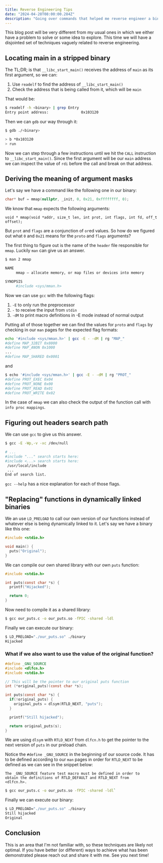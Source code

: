 ```yaml
---
title: Reverse Engineering Tips
date: "2024-04-28T08:00:00.284Z"
description: "Going over commands that helped me reverse engineer a binary or two."
---
```


This blog post will be very different from my usual ones in which we either have a problem to solve or some idea to explore. This time we will have a disjointed set of techniques vaguely related to reverse engineering.

## Locating main in a stripped binary

The TL;DR; is that `__libc_start_main()` receives the address of `main` as its first argument, so we can:

1. Use `readelf` to find the address of `__libc_start_main()`
2. Check the address that is being called from it, which will be `main`

That would be:

```bash
$ readelf -h <binary> | grep Entry
Entry point address:               0x103120
```

Then we can `gdb` our way through it:

```bash
$ gdb ./<binary>

> b *0x103120
> run
```

Now we can step through a few instructions until we hit the `CALL` instruction to `__libc_start_main()`. Since the first argument will be our `main` address we can inspect the value of `rdi` before the call and break on that address.

## Deriving the meaning of argument masks

Let's say we have a command like the following one in our binary:

```c
char* buf = mmap(nullptr, _init, 0, 0x21, 0xffffffff, 0);
```

We know that `mmap` expects the following arguments:

```
void * mmap(void *addr, size_t len, int prot, int flags, int fd, off_t offset);
```

But `prot` and `flags` are a conjunction of `or`ed values. So how do we figured out what `0` and `0x21` means for the `proto` and `flags` arguments?

The first thing to figure out is the name of the `header` file responsible for `mmap`. Luckily `man` can give us an answer.

```bash
$ man 2 mmap

NAME
     mmap – allocate memory, or map files or devices into memory

SYNOPSIS
     #include <sys/mman.h>
```

Now we can use `gcc` with the following flags:

1. `-E` to only run the preprocessor
2. `-` to receive the input from `stdin`
3. `-dM` to print macro definitions in -E mode instead of normal output

Putting all of those together we can find the values for `proto` and `flags` by checking in our `man` pages for the expected flag formats:

```bash
echo '#include <sys/mman.h>' | gcc -E - -dM | rg "MAP_"
#define MAP_32BIT 0x8000
#define MAP_ANON 0x1000
...
#define MAP_SHARED 0x0001
```

and

```bash
$ echo '#include <sys/mman.h>' | gcc -E - -dM | rg "PROT_"
#define PROT_EXEC 0x04
#define PROT_NONE 0x00
#define PROT_READ 0x01
#define PROT_WRITE 0x02
```

In the case of `mmap` we can also check the output of the function call with `info proc mappings`.

## Figuring out headers search path

We can use `gcc` to give us this answer.

```bash
$ gcc -E -Wp,-v -xc /dev/null

# ...
#include "..." search starts here:
#include <...> search starts here:
 /usr/local/include
 ...
End of search list.
```

`gcc --help` has a nice explanation for each of those flags.

## "Replacing" functions in dynamically linked binaries

We an use `LD_PRELOAD` to call our own version of our functions instead of whatever else is being dynamically linked to it. Let's say we have a binary like this one:

```c
#include <stdio.h>

void main() {
  puts("Original");
}
```

We can compile our own shared library with our own `puts` function:

```c
#include <stdio.h>

int puts(const char *s) {
  printf("Hijacked");

  return 0;
}
```

Now need to compile it as a shared library: 

```bash
$ gcc our_puts.c -o our_puts.so -fPIC -shared -ldl
```

Finally we can execute our binary:

```bash
$ LD_PRELOAD="./our_puts.so" ./binary
Hijacked
```

### What if we also want to use the value of the original function?

```c
#define _GNU_SOURCE
#include <dlfcn.h>
#include <stdio.h>

// This will be the pointer to our original puts function
int (*original_puts)(const char *s);

int puts(const char *s) {
  if(!original_puts) {
    original_puts = dlsym(RTLD_NEXT, "puts");
  }

  printf("Still hijacked");

  return original_puts(s);
}
```

We are using `dlsym` with `RTLD_NEXT` from `dlfcn.h` to get the pointer to the next version of `puts` in our preload chain.

Notice the `#define _GNU_SOURCE` in the beginning of our source code. It has to be defined according to our `man` pages in order for `RTLD_NEXT` to be defined as we can see in the snippet below:

```
The _GNU_SOURCE feature test macro must be defined in order to
obtain the definitions of RTLD_DEFAULT and RTLD_NEXT from
<dlfcn.h>.
```

```bash
$ gcc our_puts.c -o our_puts.so -fPIC -shared -ldl`
```

Finally we can execute our binary:

```bash
$ LD_PRELOAD="./our_puts.so" ./binary
Still hijacked
Original
```

## Conclusion

This is an area that I'm not familiar with, so these techniques are likely not optimal. If you have better (or different) ways to achieve what has been demonstrated please reach out and share it with me. See you next time! 